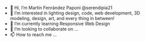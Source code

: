 - 👋 Hi, I’m  Martín Fenrández Paponi @serendipia21
- 👀 I’m interested in lighting design, code, web development, 3D modeling, design, art, and every thing in between!
- 🌱 I’m currently learning Responsive Web Design
- 💞️ I’m looking to collaborate on ...
- 📫 How to reach me ...

<!---
serendipia21/serendipia21 is a ✨ special ✨ repository because its `README.md` (this file) appears on your GitHub profile.
You can click the Preview link to take a look at your changes.
--->
